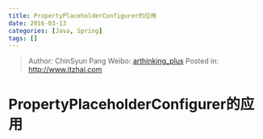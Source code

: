 ```yaml
---
title: PropertyPlaceholderConfigurer的应用
date: 2016-03-13
categories: [Java, Spring]
tags: []
---
```


> Author: ChinSyun Pang
> Weibo: [arthinking_plus](http://weibo.com/arthinkingplus)
> Posted in: http://www.itzhai.com

# PropertyPlaceholderConfigurer的应用



